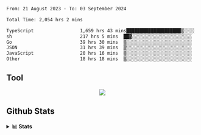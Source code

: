 <!--START_SECTION:waka-->

```txt
From: 21 August 2023 - To: 03 September 2024

Total Time: 2,054 hrs 2 mins

TypeScript                 1,659 hrs 43 mins████████████████████▒░░░░   80.80 %
sh                         217 hrs 5 mins  ██▓░░░░░░░░░░░░░░░░░░░░░░   10.57 %
Go                         39 hrs 30 mins  ▒░░░░░░░░░░░░░░░░░░░░░░░░   01.92 %
JSON                       31 hrs 39 mins  ▒░░░░░░░░░░░░░░░░░░░░░░░░   01.54 %
JavaScript                 20 hrs 16 mins  ▒░░░░░░░░░░░░░░░░░░░░░░░░   00.99 %
Other                      18 hrs 18 mins  ▒░░░░░░░░░░░░░░░░░░░░░░░░   00.89 %
```

<!--END_SECTION:waka-->

## Tool
<p align="center">
  <a href="https://github.com/chaninlaw">
    <img src="https://skillicons.dev/icons?i=js,typescript,express,nodejs,react,next,postgres,mongodb,html,css,styledcomponents,tailwind,materialui,figma,git,github&perline=8" />
  </a>
</p>

## Github Stats
<details close>
  <summary><b>📊 Stats</b></summary>
  <div align = "center">
    
<picture>
  <source
    srcset="https://github-readme-stats.vercel.app/api?username=chaninlaw&show_icons=true&theme=dark"
    media="(prefers-color-scheme: dark)"
  />
  <source
    srcset="https://github-readme-stats.vercel.app/api?username=chaninlaw&show_icons=true"
    media="(prefers-color-scheme: light), (prefers-color-scheme: no-preference)"
  />
  <img src="https://github-readme-stats.vercel.app/api?username=chaninlaw&show_icons=true" />
</picture>
    
<picture>
  <source
    srcset="https://github-readme-stats.vercel.app/api/top-langs/?username=chaninlaw&layout=donut&theme=dark"
    media="(prefers-color-scheme: dark)"
  />
  <source
    srcset="https://github-readme-stats.vercel.app/api/top-langs/?username=chaninlaw&layout=donut"
    media="(prefers-color-scheme: light), (prefers-color-scheme: no-preference)"
  />
  <img src="https://github-readme-stats.vercel.app/api/top-langs/?username=chaninlaw&layout=donut" />
</picture>
    
  </div>
  
</details>

